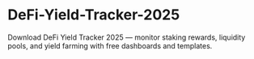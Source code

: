 # DeFi-Yield-Tracker-2025
Download DeFi Yield Tracker 2025 — monitor staking rewards, liquidity pools, and yield farming with free dashboards and templates.
